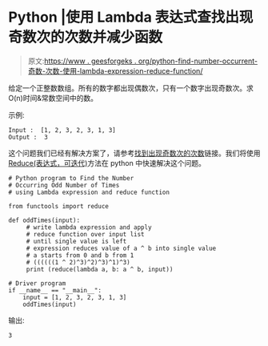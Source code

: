 # Python |使用 Lambda 表达式查找出现奇数次的次数并减少函数

> 原文:[https://www . geesforgeks . org/python-find-number-occurrent-奇数-次数-使用-lambda-expression-reduce-function/](https://www.geeksforgeeks.org/python-find-number-occurring-odd-number-times-using-lambda-expression-reduce-function/)

给定一个正整数数组。所有的数字都出现偶数次，只有一个数字出现奇数次。求 O(n)时间&常数空间中的数。

示例:

```
Input :  [1, 2, 3, 2, 3, 1, 3]
Output :  3

```

这个问题我们已经有解决方案了，请参考[找到出现奇数次的次数](https://www.geeksforgeeks.org/find-the-number-occurring-odd-number-of-times/)链接。我们将使用 [Reduce(表达式，可迭代)](https://www.geeksforgeeks.org/reduce-in-python/)方法在 python 中快速解决这个问题。

```
# Python program to Find the Number 
# Occurring Odd Number of Times
# using Lambda expression and reduce function

from functools import reduce

def oddTimes(input):
     # write lambda expression and apply
     # reduce function over input list
     # until single value is left
     # expression reduces value of a ^ b into single value
     # a starts from 0 and b from 1
     # ((((((1 ^ 2)^3)^2)^3)^1)^3)
     print (reduce(lambda a, b: a ^ b, input))

# Driver program
if __name__ == "__main__":
    input = [1, 2, 3, 2, 3, 1, 3]
    oddTimes(input)
```

输出:

```
3

```